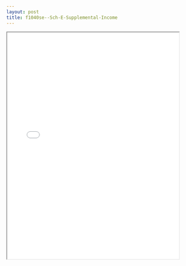 ```yaml
---
layout: post
title: f1040se--Sch-E-Supplemental-Income
---
```


<div class="pdf-container">
<iframe src="/ea/_pdf-2-md/f1040se--Sch-E-Supplemental-Income.pdf" height="600" width="90%" allowFullScreen="true"></iframe>
</div>

